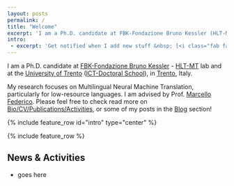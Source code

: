 ```yaml
---
layout: posts
permalink: /
title: "Welcome"
excerpt: 'I am a Ph.D. candidate at FBK-Fondazione Bruno Kessler (HLT-MT research group) and at the University of Trento (ICT-Doctoral School), Trento, Italy, working on the topic: Deep Learning for human-in-the-loop advanced Machine Translation.'
intro:
 - excerpt: 'Get notified when I add new stuff &nbsp; [<i class="fab fa-twitter"></i> @mmistakes](https://twitter.com/mmistakes){: .btn .btn--twitter}'
--- 
```

I am a Ph.D. candidate at <a href="https://www.fbk.eu/en/">FBK-Fondazione Bruno Kessler</a> - <a href="https://ict.fbk.eu/units/hlt-mt/">HLT-MT</a> lab and at the <a href="https://www.unitn.it/en">University of Trento</a> (<a href="http://ict.unitn.it/">ICT-Doctoral School</a>), in [Trento](https://goo.gl/maps/GS18r4G69J82), Italy.

My research focuses on Multilingual Neural Machine Translation, particularly for low-resource languages. I am advised by Prof. <a href="https://sites.google.com/site/marcellofedericohome/">Marcello Federico</a>. Please feel free to check read more on [Bio/CV/Publications/Activities](https://surafelml.github.io/about/), or some of my posts in the [Blog](https://surafelml.github.io/blog/) section!


{% include feature_row id="intro" type="center" %}

{% include feature_row %}

 
 ## News & Activities
  * goes here
